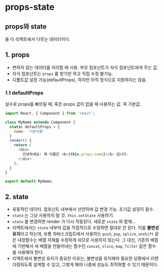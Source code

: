# props-state

## props와 state

둘 다 리액트에서 다루는 데이터이다.

## 1. props

* 변하지 않는 데이터를 처리할 때 사용. 부모 컴포넌트가 자식 컴포넌트에게 주는 값.
* 자식 컴포넌트는 `props` 를 받기만 하고 직접 수정 불가능.
* 디폴트값 설정 가능\(defaultProps\), 하지만 아직 정식으로 지원하지는 않음.

### 1.1 defaultProps

실수로 props를 빠뜨릴 때, 혹은 props 값이 없을 때 사용하는 값. 즉 기본값.

```javascript
import React, { Component } from 'react';

class MyName extends Component {
  static defaultProps = {
    name: '기본이름'
  }
  render() {
    return (
      <div>
        안녕하세요! 제 이름은 <b>{this.props.name}</b> 입니다.
      </div>
    );
  }
}

export default MyName;
```

## 2. state

* 유동적인 데이터. 컴포넌트 내부에서 선언하며 값 변경 가능. 초기값 설정이 필수.
* `state` 는 그냥 사용하지 말 것. `this.setState` 사용하기.
* `state` 를 변경하면 render 가 다시 작동된다. 새로운 `state` 와 함께...
* 리액트에서는 `state` 내부의 값을 직접적으로 수정하면 절대로 안 된다. 이를 **불변성 유지**라고 하는데, 보통 자바스크립트에서 사용하는 `push`, `pop`, `splice`, `unshift` 같은 내장함수는 배열 자체를 수정하게 되므로 사용하지 않는다. 그 대신, 기존의 배열에 기반해서 새 배열을 만들어내는 함수인 `concat`, `slice`, `map`, `filter` 같은 함수를 사용해야 한다.
* 리액트에서 불변성 유지가 중요한 이유는, 불변성을 유지해야 필요한 상황에서 리렌더링되도록 설계할 수 있고, 그렇게 해야 나중에 성능도 최적화할 수 있기 때문이다.

